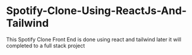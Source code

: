 # Spotify-Clone-Using-ReactJs-And-Tailwind
This Spotify Clone Front End is done using react and tailwind later it will completed to a full stack project
